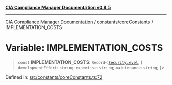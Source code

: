 [**CIA Compliance Manager Documentation v0.8.5**](../../../README.md)

***

[CIA Compliance Manager Documentation](../../../modules.md) / [constants/coreConstants](../README.md) / IMPLEMENTATION\_COSTS

# Variable: IMPLEMENTATION\_COSTS

> `const` **IMPLEMENTATION\_COSTS**: `Record`\<[`SecurityLevel`](../../../types/cia/type-aliases/SecurityLevel.md), \{ `developmentEffort`: `string`; `expertise`: `string`; `maintenance`: `string`; \}\>

Defined in: [src/constants/coreConstants.ts:72](https://github.com/Hack23/cia-compliance-manager/blob/3ae0301247f765ba03c8c0fe645db4718bb8af76/src/constants/coreConstants.ts#L72)
